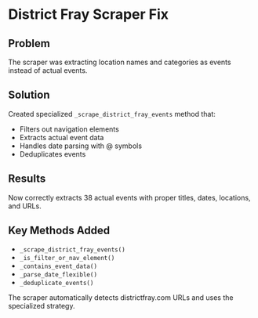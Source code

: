 # District Fray Scraper Fix

## Problem
The scraper was extracting location names and categories as events instead of actual events.

## Solution
Created specialized `_scrape_district_fray_events` method that:
- Filters out navigation elements
- Extracts actual event data
- Handles date parsing with @ symbols
- Deduplicates events

## Results
Now correctly extracts 38 actual events with proper titles, dates, locations, and URLs.

## Key Methods Added
- `_scrape_district_fray_events()`
- `_is_filter_or_nav_element()`
- `_contains_event_data()`
- `_parse_date_flexible()`
- `_deduplicate_events()`

The scraper automatically detects districtfray.com URLs and uses the specialized strategy.
